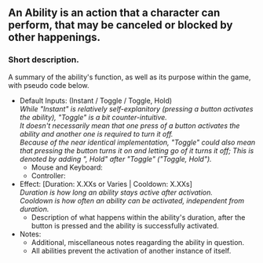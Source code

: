 ## An Ability is an action that a character can perform, that may be canceled or blocked by other happenings.

### Short description.

A summary of the ability's function, as well as its purpose within the game, with pseudo code below.

- Default Inputs: (Instant / Toggle / Toggle, Hold)  
    _While "Instant" is relatively self-explanitory (pressing a button activates the ability), "Toggle" is a bit counter-intuitive.  
    It doesn't necessarily mean that one press of a button activates the ability and another one is required to turn it off.  
    Because of the near identical implementation, "Toggle" could also mean that pressing the button turns it on and letting go of it turns it off; This is denoted by adding ", Hold" after "Toggle" ("Toggle, Hold")._
    - Mouse and Keyboard:
    - Controller:
- Effect: \[Duration: X.XXs or Varies | Cooldown: X.XXs\]  
    _Duration is how long an ability stays active after activation.  
    Cooldown is how often an ability can be activated, independent from duration._
    - Description of what happens within the ability's duration, after the button is pressed and the ability is successfully activated.
- Notes:
    - Additional, miscellaneous notes reagarding the ability in question.
    - All abilities prevent the activation of another instance of itself.
